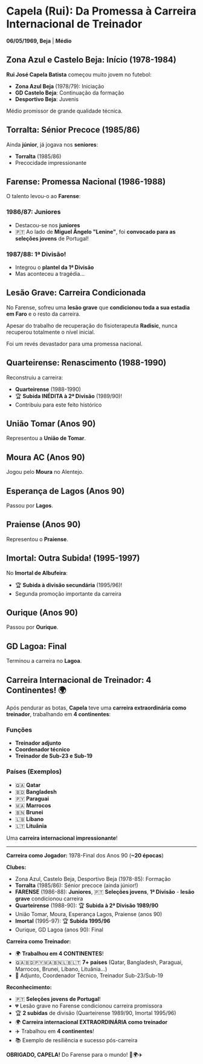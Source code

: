 # Capela (Rui): Da Promessa à Carreira Internacional de Treinador

**06/05/1969, Beja** | **Médio**

## Zona Azul e Castelo Beja: Início (1978-1984)

**Rui José Capela Batista** começou muito jovem no futebol:
- **Zona Azul Beja** (1978/79): Iniciação
- **GD Castelo Beja**: Continuação da formação
- **Desportivo Beja**: Juvenis

Médio promissor de grande qualidade técnica.

## Torralta: Sénior Precoce (1985/86)

Ainda **júnior**, já jogava nos **seniores**:
- **Torralta** (1985/86)
- Precocidade impressionante

## Farense: Promessa Nacional (1986-1988)

O talento levou-o ao **Farense**:

### 1986/87: Juniores
- Destacou-se nos **juniores**
- 🇵🇹 Ao lado de **Miguel Ângelo "Lenine"**, foi **convocado para as seleções jovens** de Portugal!

### 1987/88: 1ª Divisão!
- Integrou o **plantel da 1ª Divisão**
- Mas aconteceu a tragédia...

## Lesão Grave: Carreira Condicionada

No Farense, sofreu uma **lesão grave** que **condicionou toda a sua estadia em Faro** e o resto da carreira.

Apesar do trabalho de recuperação do fisioterapeuta **Radisic**, nunca recuperou totalmente o nível inicial.

Foi um revés devastador para uma promessa nacional.

## Quarteirense: Renascimento (1988-1990)

Reconstruiu a carreira:
- **Quarteirense** (1988-1990)
- 🏆 **Subida INÉDITA à 2ª Divisão** (1989/90)!
- Contribuiu para este feito histórico

## União Tomar (Anos 90)

Representou a **União de Tomar**.

## Moura AC (Anos 90)

Jogou pelo **Moura** no Alentejo.

## Esperança de Lagos (Anos 90)

Passou por **Lagos**.

## Praiense (Anos 90)

Representou o **Praiense**.

## Imortal: Outra Subida! (1995-1997)

No **Imortal de Albufeira**:
- 🏆 **Subida à divisão secundária** (1995/96)!
- Segunda promoção importante da carreira

## Ourique (Anos 90)

Passou por **Ourique**.

## GD Lagoa: Final

Terminou a carreira no **Lagoa**.

## Carreira Internacional de Treinador: 4 Continentes! 🌍

Após pendurar as botas, **Capela** teve uma **carreira extraordinária como treinador**, trabalhando em **4 continentes**:

### Funções
- **Treinador adjunto**
- **Coordenador técnico**
- **Treinador de Sub-23 e Sub-19**

### Países (Exemplos)
- 🇶🇦 **Qatar**
- 🇧🇩 **Bangladesh**
- 🇵🇾 **Paraguai**
- 🇲🇦 **Marrocos**
- 🇧🇳 **Brunei**
- 🇱🇧 **Líbano**
- 🇱🇹 **Lituânia**

Uma **carreira internacional impressionante**!

---

**Carreira como Jogador:** 1978-Final dos Anos 90 (**~20 épocas**)

**Clubes:**
- Zona Azul, Castelo Beja, Desportivo Beja (1978-85): Formação
- **Torralta** (1985/86): Sénior precoce (ainda júnior!)
- **FARENSE** (1986-88): **Juniores**, 🇵🇹 **Seleções jovens**, **1ª Divisão** - **lesão grave** condicionou carreira
- **Quarteirense** (1988-90): 🏆 **Subida à 2ª Divisão 1989/90**
- União Tomar, Moura, Esperança Lagos, Praiense (anos 90)
- **Imortal** (1995-97): 🏆 **Subida 1995/96**
- Ourique, GD Lagoa (anos 90): Final

**Carreira como Treinador:**
- 🌍 **Trabalhou em 4 CONTINENTES**!
- 🇶🇦🇧🇩🇵🇾🇲🇦🇧🇳🇱🇧🇱🇹 **7+ países** (Qatar, Bangladesh, Paraguai, Marrocos, Brunei, Líbano, Lituânia...)
- 👔 Adjunto, Coordenador Técnico, Treinador Sub-23/Sub-19

**Reconhecimento:**
- 🇵🇹 **Seleções jovens de Portugal**!
- 💔 Lesão grave no Farense condicionou carreira promissora
- 🏆 **2 subidas** de divisão (Quarteirense 1989/90, Imortal 1995/96)
- 🌍 **Carreira internacional EXTRAORDINÁRIA como treinador**
- ✈️ Trabalhou em **4 continentes**!
- 📚 Exemplo de resiliência e sucesso pós-carreira

**OBRIGADO, CAPELA!** Do Farense para o mundo! 🦁🌍✈️
